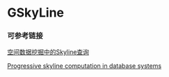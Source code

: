 # GSkyLine

### 可参考链接

[空间数据挖掘中的Skyline查询](http://blog.csdn.net/baimafujinji/article/details/6472659)

[Progressive skyline computation in database systems](https://blog.acolyer.org/2016/07/18/progressive-skyline-computation-in-database-systems/)
